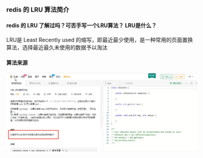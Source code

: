 ### redis 的 LRU 算法简介

#### redis 的 LRU 了解过吗？可否手写一个LRU算法？ LRU是什么？

LRU是 Least Recently used 的缩写，即最近最少使用，是一种常用的页面置换算法，选择最近最久未使用的数据予以淘汰

#### 算法来源

![力扣LRU缓存机制](images/力扣LRU缓存机制.jpg)



















